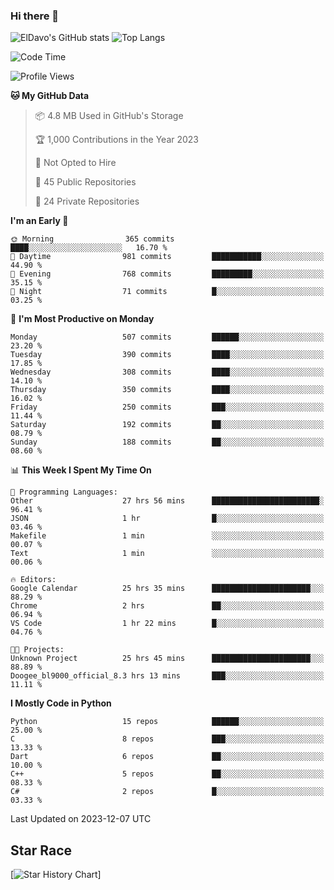 ### Hi there 👋
![ElDavo's GitHub stats](https://github-readme-stats.vercel.app/api?username=ElDavoo&show_icons=true&theme=chartreuse-dark)
![Top Langs](https://github-readme-stats.vercel.app/api/top-langs/?username=ElDavoo&theme=chartreuse-dark&layout=compact)

<!--START_SECTION:waka-->
![Code Time](http://img.shields.io/badge/Code%20Time-654%20hrs%2015%20mins-blue)

![Profile Views](http://img.shields.io/badge/Profile%20Views-0-blue)

**🐱 My GitHub Data** 

> 📦 4.8 MB Used in GitHub's Storage 
 > 
> 🏆 1,000 Contributions in the Year 2023
 > 
> 🚫 Not Opted to Hire
 > 
> 📜 45 Public Repositories 
 > 
> 🔑 24 Private Repositories 
 > 
**I'm an Early 🐤** 

```text
🌞 Morning                365 commits         ████░░░░░░░░░░░░░░░░░░░░░   16.70 % 
🌆 Daytime                981 commits         ███████████░░░░░░░░░░░░░░   44.90 % 
🌃 Evening                768 commits         █████████░░░░░░░░░░░░░░░░   35.15 % 
🌙 Night                  71 commits          █░░░░░░░░░░░░░░░░░░░░░░░░   03.25 % 
```
📅 **I'm Most Productive on Monday** 

```text
Monday                   507 commits         ██████░░░░░░░░░░░░░░░░░░░   23.20 % 
Tuesday                  390 commits         ████░░░░░░░░░░░░░░░░░░░░░   17.85 % 
Wednesday                308 commits         ████░░░░░░░░░░░░░░░░░░░░░   14.10 % 
Thursday                 350 commits         ████░░░░░░░░░░░░░░░░░░░░░   16.02 % 
Friday                   250 commits         ███░░░░░░░░░░░░░░░░░░░░░░   11.44 % 
Saturday                 192 commits         ██░░░░░░░░░░░░░░░░░░░░░░░   08.79 % 
Sunday                   188 commits         ██░░░░░░░░░░░░░░░░░░░░░░░   08.60 % 
```


📊 **This Week I Spent My Time On** 

```text
💬 Programming Languages: 
Other                    27 hrs 56 mins      ████████████████████████░   96.41 % 
JSON                     1 hr                █░░░░░░░░░░░░░░░░░░░░░░░░   03.46 % 
Makefile                 1 min               ░░░░░░░░░░░░░░░░░░░░░░░░░   00.07 % 
Text                     1 min               ░░░░░░░░░░░░░░░░░░░░░░░░░   00.06 % 

🔥 Editors: 
Google Calendar          25 hrs 35 mins      ██████████████████████░░░   88.29 % 
Chrome                   2 hrs               ██░░░░░░░░░░░░░░░░░░░░░░░   06.94 % 
VS Code                  1 hr 22 mins        █░░░░░░░░░░░░░░░░░░░░░░░░   04.76 % 

🐱‍💻 Projects: 
Unknown Project          25 hrs 45 mins      ██████████████████████░░░   88.89 % 
Doogee_bl9000_official_8.3 hrs 13 mins       ███░░░░░░░░░░░░░░░░░░░░░░   11.11 % 
```

**I Mostly Code in Python** 

```text
Python                   15 repos            ██████░░░░░░░░░░░░░░░░░░░   25.00 % 
C                        8 repos             ███░░░░░░░░░░░░░░░░░░░░░░   13.33 % 
Dart                     6 repos             ██░░░░░░░░░░░░░░░░░░░░░░░   10.00 % 
C++                      5 repos             ██░░░░░░░░░░░░░░░░░░░░░░░   08.33 % 
C#                       2 repos             █░░░░░░░░░░░░░░░░░░░░░░░░   03.33 % 
```




 Last Updated on 2023-12-07 UTC
<!--END_SECTION:waka-->

## Star Race

[![Star History Chart](https://api.star-history.com/svg?repos=ElDavoo/WhatsApp-Crypt14-Crypt15-Decrypter,ElDavoo/TuringOS,EliteAndroidApps/WhatsApp-Crypt12-Decrypter,KnugiHK/Whatsapp-Chat-Exporter&type=Date)]
